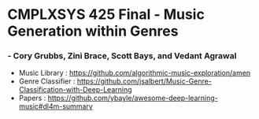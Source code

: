 # CMPLXSYS 425 Final - Music Generation within Genres
### - Cory Grubbs, Zini Brace, Scott Bays, and Vedant Agrawal
* Music Library : https://github.com/algorithmic-music-exploration/amen
* Genre Classifier : https://github.com/jsalbert/Music-Genre-Classification-with-Deep-Learning
* Papers : https://github.com/ybayle/awesome-deep-learning-music#dl4m-summary
